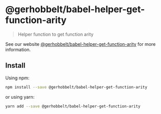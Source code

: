 # @gerhobbelt/babel-helper-get-function-arity

> Helper function to get function arity

See our website [@gerhobbelt/babel-helper-get-function-arity](https://new.babeljs.io/docs/en/next/babel-helper-get-function-arity.html) for more information.

## Install

Using npm:

```sh
npm install --save @gerhobbelt/babel-helper-get-function-arity
```

or using yarn:

```sh
yarn add --save @gerhobbelt/babel-helper-get-function-arity
```
